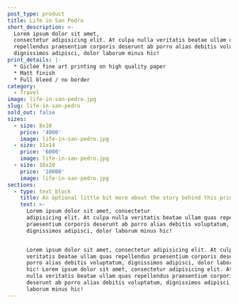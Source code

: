 ```yaml
---
post_type: product
title: Life in San Pedro
short_description: >-
  Lorem ipsum dolor sit amet,
  consectetur adipisicing elit. At culpa nulla veritatis beatae ullam quas
  repellendus praesentium corporis deserunt ab porro alias debitis voluptatum,
  dignissimos adipisci, dolor laborum minus hic!
print_details: |-
  * Giclée fine art printing on high quality paper
  * Matt finish
  * Full bleed / no border
category:
  - Travel
image: life-in-san-pedro.jpg
slug: life-in-san-pedro
sold_out: false
sizes:
  - size: 8x10
    price: '4000'
    image: life-in-san-pedro.jpg
  - size: 11x14
    price: '6000'
    image: life-in-san-pedro.jpg
  - size: 16x20
    price: '10000'
    image: life-in-san-pedro.jpg
sections:
  - type: text_block
    title: An optional little bit more about the story behind this print
    text: >-
      Lorem ipsum dolor sit amet, consectetur
      adipisicing elit. At culpa nulla veritatis beatae ullam quas repellendus
      praesentium corporis deserunt ab porro alias debitis voluptatum,
      dignissimos adipisci, dolor laborum minus hic!


      Lorem ipsum dolor sit amet, consectetur adipisicing elit. At culpa nulla
      veritatis beatae ullam quas repellendus praesentium corporis deserunt ab
      porro alias debitis voluptatum, dignissimos adipisci, dolor laborum minus
      hic! Lorem ipsum dolor sit amet, consectetur adipisicing elit. At culpa
      nulla veritatis beatae ullam quas repellendus praesentium corporis
      deserunt ab porro alias debitis voluptatum, dignissimos adipisci, dolor
      laborum minus hic!
---
```

